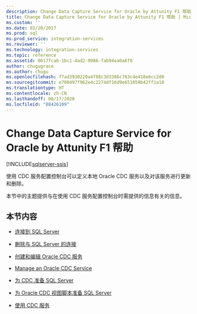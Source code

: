 ```yaml
---
description: Change Data Capture Service for Oracle by Attunity F1 帮助
title: Change Data Capture Service for Oracle by Attunity F1 帮助 | Microsoft Docs
ms.custom: ''
ms.date: 03/20/2017
ms.prod: sql
ms.prod_service: integration-services
ms.reviewer: ''
ms.technology: integration-services
ms.topic: reference
ms.assetid: 0617fca6-1bc1-4ad2-9986-fab94ea0a6f0
author: chugugrace
ms.author: chugu
ms.openlocfilehash: f7ad3930220a4f88c3d3386c763c4e418e6cc2d0
ms.sourcegitcommit: e700497f962e4c2274df16d9e651059b42ff1a10
ms.translationtype: HT
ms.contentlocale: zh-CN
ms.lasthandoff: 08/17/2020
ms.locfileid: "88426109"
---
```

# <a name="change-data-capture-service-for-oracle-by-attunity-f1-help"></a>Change Data Capture Service for Oracle by Attunity F1 帮助

[!INCLUDE[sqlserver-ssis](../../includes/applies-to-version/sqlserver-ssis.md)]


  使用 CDC 服务配置控制台可以定义本地 Oracle CDC 服务以及对该服务进行更新和删除。  
  
 本节中的主题提供与在使用 CDC 服务配置控制台时需提供的信息有关的信息。  
  
## <a name="in-this-section"></a>本节内容  
  
-   [连接到 SQL Server](../../integration-services/change-data-capture/connection-to-sql-server.md)  
  
-   [删除与 SQL Server 的连接](../../integration-services/change-data-capture/connection-to-sql-server-for-delete.md)  
  
-   [创建和编辑 Oracle CDC 服务](../../integration-services/change-data-capture/create-and-edit-an-oracle-cdc-service.md)  
  
-   [Manage an Oracle CDC Service](../../integration-services/change-data-capture/manage-an-oracle-cdc-service.md)  
  
-   [为 CDC 准备 SQL Server](../../integration-services/change-data-capture/prepare-sql-server-for-cdc.md)  
  
-   [为 Oracle CDC 视图脚本准备 SQL Server](../../integration-services/change-data-capture/prepare-sql-server-for-oracle-cdc-view-script.md)  
  
-   [使用 CDC 服务](../../integration-services/change-data-capture/work-with-cdc-services.md)  
  
  
